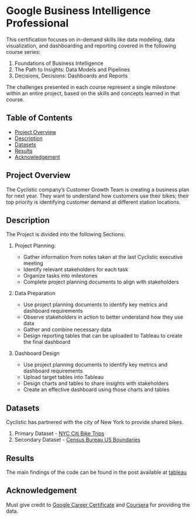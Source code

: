 # Google Business Intelligence Professional
This certification focuses on in-demand skills like data modeling, data visualization, and dashboarding and reporting covered in the following course series:
1. Foundations of Business Intelligence
2. The Path to Insights: Data Models and Pipelines
3. Decisions, Decisions: Dashboards and Reports

The challenges presented in each course represent a single milestone within an entire project, based on the skills and concepts learned in that course.

## Table of Contents
- [Project Overview](#project-overview)
- [Description](#description)
- [Datasets](#datasets)
- [Results](#results)
- [Acknowledgement](#acknowledgement)

## Project Overview
The Cyclistic company’s Customer Growth Team is creating a business plan for next year. They want to understand how customers use their bikes; their top priority is identifying customer demand at different station locations.

## Description
The Project is divided into the following Sections:
1. Project Planning:
   - Gather information from notes taken at the last Cyclistic executive meeting
   - Identify relevant stakeholders for each task
   - Organize tasks into milestones
   - Complete project planning documents to align with stakeholders

2. Data Preparation
   - Use project planning documents to identify key metrics and dashboard requirements
   - Observe stakeholders in action to better understand how they use data
   - Gather and combine necessary data
   - Design reporting tables that can be uploaded to Tableau to create the final dashboard

3. Dashboard Design
   - Use project planning documents to identify key metrics and dashboard requirements
   - Upload target tables into Tableau
   - Design charts and tables to share insights with stakeholders
   - Create an effective dashboard using those charts and tables

## Datasets
Cyclistic has partnered with the city of New York to provide shared bikes.
1. Primary Dataset - [NYC Citi Bike Trips](https://console.cloud.google.com/marketplace/details/city-of-new-york/nyc-citi-bike)
2. Secondary Dataset - [Census Bureau US Boundaries](https://console.cloud.google.com/marketplace/product/united-states-census-bureau/us-geographic-boundaries)

## Results
The main findings of the code can be found in the post available at [tableau](https://public.tableau.com/app/profile/kanyinsola.adeleye/viz/GoogleBusinessIntelligenceCertificateCyclisticTrend/CyclisticTrend)

## Acknowledgement
Must give credit to [Google Career Certificate](https://grow.google/intl/en_in/certificates/) and [Coursera](https://www.coursera.org/) for providing the data.
